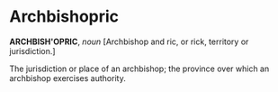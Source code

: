 # Archbishopric

**ARCHBISH'OPRIC**, _noun_ \[Archbishop and ric, or rick, territory or jurisdiction.\]

The jurisdiction or place of an archbishop; the province over which an archbishop exercises authority.